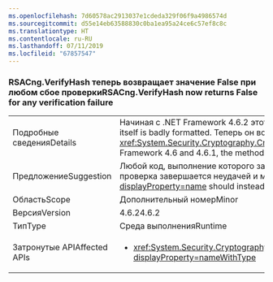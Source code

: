 ```yaml
---
ms.openlocfilehash: 7d60578ac2913037e1cdeda329f06f9a4986574d
ms.sourcegitcommit: d55e14eb63588830c0ba1ea95a24ce6c57ef8c8c
ms.translationtype: HT
ms.contentlocale: ru-RU
ms.lasthandoff: 07/11/2019
ms.locfileid: "67857547"
---
```

### <a name="rsacngverifyhash-now-returns-false-for-any-verification-failure"></a><span data-ttu-id="fdcf2-101">RSACng.VerifyHash теперь возвращает значение False при любом сбое проверки</span><span class="sxs-lookup"><span data-stu-id="fdcf2-101">RSACng.VerifyHash now returns False for any verification failure</span></span>

|   |   |
|---|---|
|<span data-ttu-id="fdcf2-102">Подробные сведения</span><span class="sxs-lookup"><span data-stu-id="fdcf2-102">Details</span></span>|<span data-ttu-id="fdcf2-103">Начиная с .NET Framework 4.6.2 этот метод возвращает <strong>False</strong>, если сама подпись неверно форматирована.</span><span class="sxs-lookup"><span data-stu-id="fdcf2-103">Starting with the .NET Framework 4.6.2, this method returns <strong>False</strong> if the signature itself is badly formatted.</span></span> <span data-ttu-id="fdcf2-104">Теперь он возвращает значение false при любом сбое проверки. В .NET Framework 4.6 и 4.6.1 этот метод выдает <xref:System.Security.Cryptography.CryptographicException?displayProperty=name>, если сама подпись имеет неправильный формат.</span><span class="sxs-lookup"><span data-stu-id="fdcf2-104">It now returns false for any verification failure.In the .NET Framework 4.6 and 4.6.1, the method throws a <xref:System.Security.Cryptography.CryptographicException?displayProperty=name> if the signature itself is badly formatted.</span></span>|
|<span data-ttu-id="fdcf2-105">Предложение</span><span class="sxs-lookup"><span data-stu-id="fdcf2-105">Suggestion</span></span>|<span data-ttu-id="fdcf2-106">Любой код, выполнение которого зависит от обработки <xref:System.Security.Cryptography.CryptographicException?displayProperty=name>, следует изменить так, чтобы он выполнялся, когда проверка завершается неудачей и метод возвращает <strong>False</strong>.</span><span class="sxs-lookup"><span data-stu-id="fdcf2-106">Any code whose execution depends on handling the <xref:System.Security.Cryptography.CryptographicException?displayProperty=name> should instead execute if validation fails and the method returns <strong>False</strong>.</span></span>|
|<span data-ttu-id="fdcf2-107">Область</span><span class="sxs-lookup"><span data-stu-id="fdcf2-107">Scope</span></span>|<span data-ttu-id="fdcf2-108">Дополнительный номер</span><span class="sxs-lookup"><span data-stu-id="fdcf2-108">Minor</span></span>|
|<span data-ttu-id="fdcf2-109">Версия</span><span class="sxs-lookup"><span data-stu-id="fdcf2-109">Version</span></span>|<span data-ttu-id="fdcf2-110">4.6.2</span><span class="sxs-lookup"><span data-stu-id="fdcf2-110">4.6.2</span></span>|
|<span data-ttu-id="fdcf2-111">Тип</span><span class="sxs-lookup"><span data-stu-id="fdcf2-111">Type</span></span>|<span data-ttu-id="fdcf2-112">Среда выполнения</span><span class="sxs-lookup"><span data-stu-id="fdcf2-112">Runtime</span></span>|
|<span data-ttu-id="fdcf2-113">Затронутые API</span><span class="sxs-lookup"><span data-stu-id="fdcf2-113">Affected APIs</span></span>|<ul><li><xref:System.Security.Cryptography.RSACng.VerifyHash(System.Byte[],System.Byte[],System.Security.Cryptography.HashAlgorithmName,System.Security.Cryptography.RSASignaturePadding)?displayProperty=nameWithType></li></ul>|

